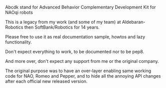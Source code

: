 Abcdk stand for Advanced Behavior Complementary Development Kit for NAOqi robots

This is a legacy from my work (and some of my team) at Aldebaran-Robotics then SoftBank/Robotics for 14 years.

Please free to use it as real documentation sample, howtos and lazy functionality.

Don't expect everything to work, to be documented nor to be pep8.

And more over, don't expect any support from me or the original company.


The original purpose was to have an over-layer enabling same working code for NAO, Romeo and Pepper, and to hide all the annoying API changes after each official new released version.

